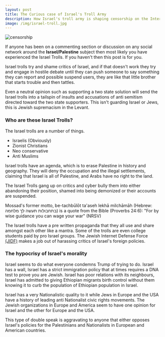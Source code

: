 ```yaml
---
layout: post
title: The Curious case of Israel's Troll Army
description: How Israel's troll army is shaping censorship on the Internet
image: /img/israel-troll.jpg
---
```


![censorship]({{site.url}}/img/troll-army.gif)

If anyone has been on a commenting section or discussion on any social network around the **Israel/Palestine** subject then most likely you have experienced the Israel Trolls. If you haven't then this post is for you.

Israel trolls try and shame critics of Israel, and if that doesn't work they try and engage in hostile debate until they can push someone to say something they can report and possible suspend users, they are like that little brother that starts trouble and then tattles.

Even a neutral opinion such as supporting a two state solution will send the Israel trolls into a tailspin of insults and accusations of anti semitism directed toward the two state supporters. This isn't guarding Israel or Jews, this is Jewish supremacism in the Levant.

### Who are these Israel Trolls?

The Israel trolls are a number of things.

* Israelis (Obviously)
* Zionist Christians
* Neo conservative
* Anti Muslims

Israel trolls have an agenda, which is to erase Palestine in history and geography. They will deny the occupation and the illegal settlements, claiming that Israel is all of Palestine, and Arabs have no right to the land.

The Israel Trolls gang up on critics and cyber bully them into either abandoning their position, shamed into being demonized or their accounts are suspended.

<div class="message">Mossad's former motto, be-tachbūlōt ta'aseh lekhā milchāmāh (Hebrew: בתחבולות תעשה לך מלחמה‎) is a quote from the Bible (Proverbs 24:6): "For by wise guidance you can wage your war" (NRSV)</div>

The Israel trolls have a pre written propaganda that they all use and share amongst each other like a mantra. Some of the trolls are even college students paid by pro Israel groups. The Jewish Internet Defense Force [(JIDF)](http://www.thejidf.org/) makes a job out of harassing critics of Israel's foreign policies.

### The hypocrisy of Israel's morality

Israel seems to do what everyone condemns Trump of trying to do. Israel has a wall, Israel has a strict immigration policy that at times requires a DNA test to prove you are Jewish. Israel has poor relations with its neighbours, Israel has admitted to giving Ethiopian migrants birth control without them knowing it to curb the population of Ethiopian population in Israel.

Israel has a very Nationalistic quality to it while Jews in Europe and the USA have a history of leading anti Nationalist civic rights movements. The Jewish organizations in Europe and America seem to have one opinion for Israel and the other for Europe and the USA.

This type of double speak is aggravating to anyone that either opposes Israel's policies for the Palestinians and Nationalists in European and American countries.  
